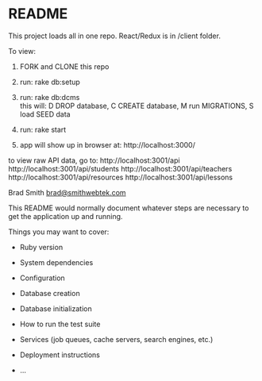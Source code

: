 # README

This project loads all in one repo. 
React/Redux is in /client folder.

To view:

1. FORK and CLONE this repo
2. run: rake db:setup
3. run: rake db:dcms  
  this will: 
D DROP database, 
C CREATE database,
M run MIGRATIONS, 
S load SEED data

4. run: rake start
5. app will show up in browser at: http://localhost:3000/

to view raw API data, go to: 
http://localhost:3001/api
http://localhost:3001/api/students
http://localhost:3001/api/teachers
http://localhost:3001/api/resources
http://localhost:3001/api/lessons

Brad Smith
brad@smithwebtek.com



This README would normally document whatever steps are necessary to get the
application up and running.

Things you may want to cover:

* Ruby version

* System dependencies

* Configuration

* Database creation

* Database initialization

* How to run the test suite

* Services (job queues, cache servers, search engines, etc.)

* Deployment instructions

* ...
